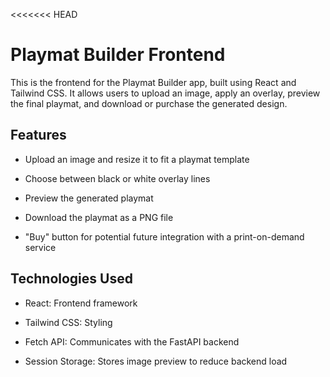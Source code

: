 <<<<<<< HEAD
# Playmat Builder Frontend

This is the frontend for the Playmat Builder app, built using React and Tailwind CSS. It allows users to upload an image, apply an overlay, preview the final playmat, and download or purchase the generated design.

## Features

- Upload an image and resize it to fit a playmat template

- Choose between black or white overlay lines

- Preview the generated playmat

- Download the playmat as a PNG file

- "Buy" button for potential future integration with a print-on-demand service

## Technologies Used

- React: Frontend framework

- Tailwind CSS: Styling

- Fetch API: Communicates with the FastAPI backend

- Session Storage: Stores image preview to reduce backend load

